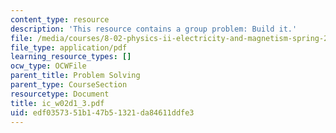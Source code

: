 ```yaml
---
content_type: resource
description: 'This resource contains a group problem: Build it.'
file: /media/courses/8-02-physics-ii-electricity-and-magnetism-spring-2007/edf0357351b147b51321da84611ddfe3_ic_w02d1_3.pdf
file_type: application/pdf
learning_resource_types: []
ocw_type: OCWFile
parent_title: Problem Solving
parent_type: CourseSection
resourcetype: Document
title: ic_w02d1_3.pdf
uid: edf03573-51b1-47b5-1321-da84611ddfe3
---
```

